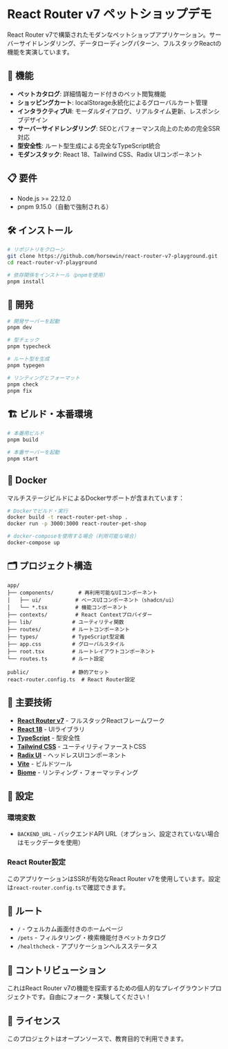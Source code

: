 # React Router v7 ペットショップデモ

React Router v7で構築されたモダンなペットショップアプリケーション。サーバーサイドレンダリング、データローディングパターン、フルスタックReactの機能を実演しています。

## 🚀 機能

- **ペットカタログ**: 詳細情報カード付きのペット閲覧機能
- **ショッピングカート**: localStorage永続化によるグローバルカート管理
- **インタラクティブUI**: モーダルダイアログ、リアルタイム更新、レスポンシブデザイン
- **サーバーサイドレンダリング**: SEOとパフォーマンス向上のための完全SSR対応
- **型安全性**: ルート型生成による完全なTypeScript統合
- **モダンスタック**: React 18、Tailwind CSS、Radix UIコンポーネント

## 📋 要件

- Node.js >= 22.12.0
- pnpm 9.15.0（自動で強制される）

## 🛠️ インストール

```bash
# リポジトリをクローン
git clone https://github.com/horsewin/react-router-v7-playground.git
cd react-router-v7-playground

# 依存関係をインストール（pnpmを使用）
pnpm install
```

## 🚦 開発

```bash
# 開発サーバーを起動
pnpm dev

# 型チェック
pnpm typecheck

# ルート型を生成
pnpm typegen

# リンティングとフォーマット
pnpm check
pnpm fix
```

## 🏗️ ビルド・本番環境

```bash
# 本番用ビルド
pnpm build

# 本番サーバーを起動
pnpm start
```

## 🐳 Docker

マルチステージビルドによるDockerサポートが含まれています：

```bash
# Dockerでビルド・実行
docker build -t react-router-pet-shop .
docker run -p 3000:3000 react-router-pet-shop

# docker-composeを使用する場合（利用可能な場合）
docker-compose up
```

## 🗂️ プロジェクト構造

```
app/
├── components/        # 再利用可能なUIコンポーネント
│   ├── ui/           # ベースUIコンポーネント（shadcn/ui）
│   └── *.tsx         # 機能コンポーネント
├── contexts/         # React Contextプロバイダー
├── lib/             # ユーティリティ関数
├── routes/          # ルートコンポーネント
├── types/           # TypeScript型定義
├── app.css          # グローバルスタイル
├── root.tsx         # ルートレイアウトコンポーネント
└── routes.ts        # ルート設定

public/              # 静的アセット
react-router.config.ts  # React Router設定
```

## 🌟 主要技術

- **[React Router v7](https://reactrouter.com/)** - フルスタックReactフレームワーク
- **[React 18](https://react.dev/)** - UIライブラリ
- **[TypeScript](https://www.typescriptlang.org/)** - 型安全性
- **[Tailwind CSS](https://tailwindcss.com/)** - ユーティリティファーストCSS
- **[Radix UI](https://www.radix-ui.com/)** - ヘッドレスUIコンポーネント
- **[Vite](https://vitejs.dev/)** - ビルドツール
- **[Biome](https://biomejs.dev/)** - リンティング・フォーマッティング

## 🔧 設定

### 環境変数

- `BACKEND_URL` - バックエンドAPI URL（オプション、設定されていない場合はモックデータを使用）

### React Router設定

このアプリケーションはSSRが有効なReact Router v7を使用しています。設定は`react-router.config.ts`で確認できます。

## 📱 ルート

- `/` - ウェルカム画面付きのホームページ
- `/pets` - フィルタリング・検索機能付きペットカタログ
- `/healthcheck` - アプリケーションヘルスステータス

## 🤝 コントリビューション

これはReact Router v7の機能を探索するための個人的なプレイグラウンドプロジェクトです。自由にフォーク・実験してください！

## 📄 ライセンス

このプロジェクトはオープンソースで、教育目的で利用できます。